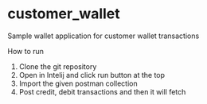# customer_wallet
Sample wallet application for customer wallet transactions

How to run
1. Clone the git repository
2. Open in Intelij and click run button at the top
3. Import the given postman collection
4. Post credit, debit transactions and then it will fetch
